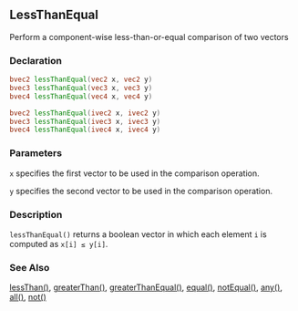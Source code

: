 ## LessThanEqual
Perform a component-wise less-than-or-equal comparison of two vectors

### Declaration
```glsl
bvec2 lessThanEqual(vec2 x, vec2 y)  
bvec3 lessThanEqual(vec3 x, vec3 y)  
bvec4 lessThanEqual(vec4 x, vec4 y)  

bvec2 lessThanEqual(ivec2 x, ivec2 y)  
bvec3 lessThanEqual(ivec3 x, ivec3 y)  
bvec4 lessThanEqual(ivec4 x, ivec4 y)
```

### Parameters
```x``` specifies the first vector to be used in the comparison operation.

```y``` specifies the second vector to be used in the comparison operation.

### Description
```lessThanEqual()``` returns a boolean vector in which each element ```i``` is computed as ```x[i] ≤ y[i]```.

### See Also
[lessThan()](/glossary/?search=lessThan), [greaterThan()](/glossary/?search=greaterThan), [greaterThanEqual()](/glossary/?search=greaterThanEqual), [equal()](/glossary/?search=equal), [notEqual()](/glossary/?search=notEqual), [any()](/glossary/?search=any), [all()](/glossary/?search=all), [not()](/glossary/?search=not)
